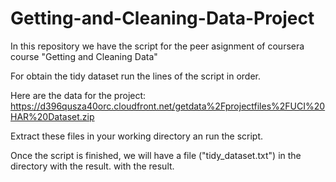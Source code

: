 # Getting-and-Cleaning-Data-Project

In this repository we have the script for the peer asignment of coursera course "Getting and Cleaning Data"

For obtain the tidy dataset run the lines of the script in order.

Here are the data for the project: 
https://d396qusza40orc.cloudfront.net/getdata%2Fprojectfiles%2FUCI%20HAR%20Dataset.zip 

Extract these files in your working directory an run the script.

Once the script is finished, we will have a file ("tidy_dataset.txt") in the directory with the result. 
with the result.
